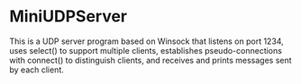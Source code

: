 # MiniUDPServer
This is a UDP server program based on Winsock that listens on port 1234, uses select() to support multiple clients, establishes pseudo-connections with connect() to distinguish clients, and receives and prints messages sent by each client.
